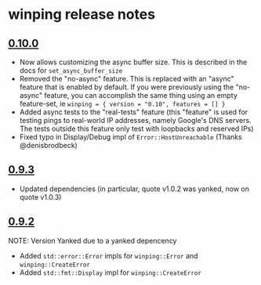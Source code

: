 # winping release notes

## [0.10.0](https://crates.io/crates/winping/0.10.0)

* Now allows customizing the async buffer size. This is described in the docs for `set_async_buffer_size`
* Removed the "no-async" feature. This is replaced with an "async" feature that is enabled by default. If you were previously using the "no-async" feature, you can accomplish the same thing using an empty feature-set, ie `winping = { version = "0.10", features = [] }`
* Added async tests to the "real-tests" feature (this "feature" is used for testing pings to real-world IP addresses, namely Google's DNS servers. The tests outside this feature only test with loopbacks and reserved IPs)
* Fixed typo in Display/Debug impl of `Error::HostUnreachable` (Thanks @denisbrodbeck)

## [0.9.3](https://crates.io/crates/winping/0.9.3)

* Updated dependencies (in particular, quote v1.0.2 was yanked, now on quote v1.0.3)

## [0.9.2](https://crates.io/crates/winping/0.9.2)

NOTE: Version Yanked due to a yanked depencency

* Added `std::error::Error` impls for  `winping::Error` and `winping::CreateError`
* Added `std::fmt::Display` impl for `winping::CreateError`
